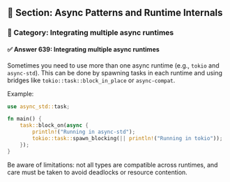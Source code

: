 ## 📘 Section: Async Patterns and Runtime Internals
### 🔹 Category: Integrating multiple async runtimes
#### ✅ Answer 639: Integrating multiple async runtimes

Sometimes you need to use more than one async runtime (e.g., `tokio` and `async-std`). This can be done by spawning tasks in each runtime and using bridges like `tokio::task::block_in_place` or `async-compat`.

Example:

```rust
use async_std::task;

fn main() {
    task::block_on(async {
        println!("Running in async-std");
        tokio::task::spawn_blocking(|| println!("Running in tokio"));
    });
}
```

Be aware of limitations: not all types are compatible across runtimes, and care must be taken to avoid deadlocks or resource contention.
